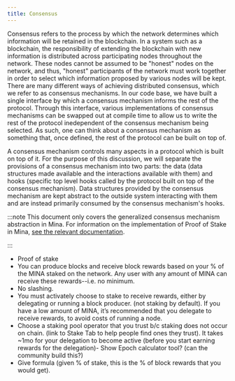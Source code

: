 ```yaml
---
title: Consensus
---
```


Consensus refers to the process by which the network determines which information will be retained in the blockchain. In a system such as a blockchain, the responsibility of extending the blockchain with new information is distributed across participating nodes throughout the network. These nodes cannot be assumed to be "honest" nodes on the network, and thus, "honest" participants of the network must work together in order to select which information proposed by various nodes will be kept. There are many different ways of achieving distributed consensus, which we refer to as consensus mechanisms. In our code base, we have built a single interface by which a consensus mechanism informs the rest of the protocol. Through this interface, various implementations of consensus mechanisms can be swapped out at compile time to allow us to write the rest of the protocol inedependent of the consensus mechanism being selected. As such, one can think about a consensus mechanism as something that, once defined, the rest of the protocol can be built on top of.

A consensus mechanism controls many aspects in a protocol which is built on top of it. For the purpose of this discussion, we will separate the provisions of a consensus mechanism into two parts: the data (data structures made available and the interactions available with them) and hooks (specific top level hooks called by the protocol built on top of the consensus mechanism). Data structures provided by the consensus mechanism are kept abstract to the outside system interacting with them and are instead primarily consumed by the consensus mechanism's hooks.

:::note
This document only covers the generalized consensus mechanism abstraction in Mina. For information on the implementation of Proof of Stake in Mina, [see the relevant documentation](https://docs.minaprotocol.com/en/architecture/proof-of-stake).

:::


- Proof of stake
- You can produce blocks and receive block rewards based on your % of the MINA staked on the network.
Any user with any amount of MINA can receive these rewards--i.e. no minimum.
- No slashing.
- You must activately choose to stake to receive rewards, either by delegating or running a block producer. (not staking by default). If you have a low amount of MINA, it’s recommended that you delegate to receive rewards, to avoid costs of running a node.
- Choose a staking pool operator that you trust b/c staking does not occur on chain. (link to Stake Tab to help people find ones they trust).
It takes ~1mo for your delegation to become active (before you start earning rewards for the delegation)- Show Epoch calculator tool? (can the community build this?)
- Give formula (given % of stake, this is the % of block rewards that you would get).

